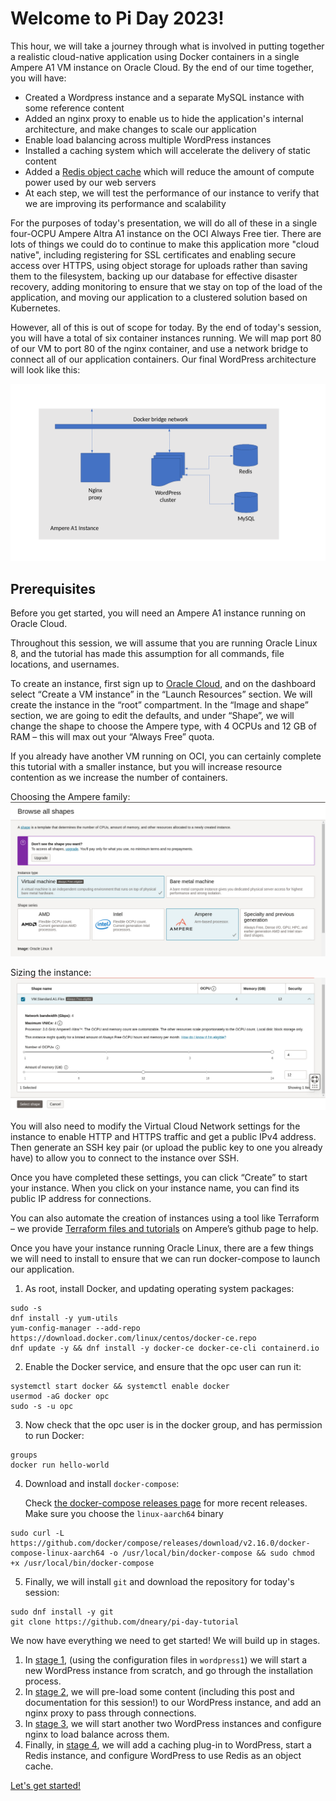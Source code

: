 # Welcome to Pi Day 2023!

This hour, we will take a journey through what is involved in putting together
a realistic cloud-native application using Docker containers in a single
Ampere A1 VM instance on Oracle Cloud. By the end of our time together, you
will have:

* Created a Wordpress instance and a separate MySQL instance with some
  reference content
* Added an nginx proxy to enable us to hide the application's internal
  architecture, and make changes to scale our application
* Enable load balancing across multiple WordPress instances
* Installed a caching system which will accelerate the delivery of static
  content
* Added a [Redis object cache](https://redis.io/)  which will reduce the
  amount of compute power used by our web servers
* At each step, we will test the performance of our instance to verify that
  we are improving its performance and scalability

For the purposes of today's presentation, we will do all of these in a single
four-OCPU Ampere Altra A1 instance on the OCI Always Free tier. There are
lots of things we could do to continue to make this application more "cloud
native", including registering for SSL certificates and enabling secure
access over HTTPS, using object storage for uploads rather than saving them
to the filesystem, backing up our database for effective disaster recovery,
adding monitoring to ensure that we stay on top of the load of the
application, and moving our application to a clustered solution based on
Kubernetes.

However, all of this is out of scope for today. By the end of today's session,
you will have a total of six container instances running. We will map port 80
of our VM to port 80 of the nginx container, and use a network bridge to
connect all of our application containers. Our final WordPress architecture
will look like this:

![Application architecture for today - nginx, 3 copies of wordpress on Apache, MySQL server, redis](Application_diagram.png)

## Prerequisites

Before you get started, you will need an Ampere A1 instance running on
Oracle Cloud.

Throughout this session, we will assume that you are running Oracle Linux 8,
and the tutorial has made this assumption for all commands, file locations,
and usernames.

To create an instance, first sign up to [Oracle Cloud](https://cloud.oracle.com),
and on the dashboard select “Create a VM instance” in the “Launch Resources”
section. We will create the instance in the “root” compartment. In the “Image
and shape” section, we are going to edit the defaults, and under “Shape”, we
will change the shape to choose the Ampere type, with 4 OCPUs and 12 GB of RAM –
this will max out your “Always Free” quota.

If you already have another VM running on OCI, you can certainly complete this
tutorial with a smaller instance, but you will increase resource contention as
we increase the number of containers.

Choosing the Ampere family:
![Choosing the Ampere shape series](Oracle_Cloud_Shape_family.png)

Sizing the instance:
![Sizing the instance](OCI_shape_sizing.png)

You will also need to modify the Virtual Cloud Network settings for the
instance to enable HTTP and HTTPS traffic and get a public IPv4 address. Then
generate an SSH key pair (or upload the public key to one you already have) to
allow you to connect to the instance over SSH.

Once you have completed these settings, you can click “Create” to start your
instance. When you click on your instance name, you can find its public IP
address for connections.

You can also automate the creation of instances using a tool like Terraform –
we provide
[Terraform files and tutorials](ihttps://github.com/amperecomputing/terraform-oci-ampere-a1)
on Ampere’s github page to help.

Once you have your instance running Oracle Linux, there are a few things we will
need to install to ensure that we can run docker-compose to launch our application.

1. As root, install Docker, and updating operating system packages:
```
sudo -s
dnf install -y yum-utils
yum-config-manager --add-repo https://download.docker.com/linux/centos/docker-ce.repo
dnf update -y && dnf install -y docker-ce docker-ce-cli containerd.io
```
2. Enable the Docker service, and ensure that the opc user can run it:
```
systemctl start docker && systemctl enable docker
usermod -aG docker opc
sudo -s -u opc
```
3. Now check that the opc user is in the docker group, and has permission to run Docker:
```
groups
docker run hello-world
```
4. Download and install `docker-compose`:

   Check [the docker-compose releases page](https://github.com/docker/compose/releases)
   for more recent releases. Make sure you choose the `linux-aarch64` binary

```
sudo curl -L https://github.com/docker/compose/releases/download/v2.16.0/docker-compose-linux-aarch64 -o /usr/local/bin/docker-compose && sudo chmod +x /usr/local/bin/docker-compose
```
5. Finally, we will install `git` and download the repository for today's session:
```
sudo dnf install -y git
git clone https://github.com/dneary/pi-day-tutorial
```

We now have everything we need to get started! We will build up in stages.

1. In [stage 1](wordpress1), (using the configuration files in `wordpress1`)  we
   will start a new WordPress instance from scratch, and go through the installation
   process.
2. In [stage 2](wordpress2), we will pre-load some content (including this post and
   documentation for this session!) to our WordPress instance, and add an nginx proxy
   to pass through connections.
3. In [stage 3](wordpress3), we will start another two WordPress instances
   and configure nginx to load balance across them.
4. Finally, in [stage 4](wordpress4), we will add a caching plug-in to WordPress,
   start a Redis instance, and configure WordPress to use Redis as an object cache.

[Let's get started!](wordpress1/)


